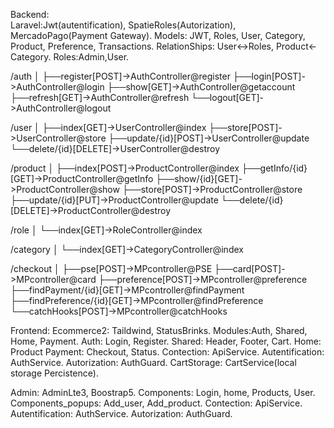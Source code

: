 
Backend:  
  Laravel:Jwt(autentification), SpatieRoles(Autorization), MercadoPago(Payment Gateway).
    Models: JWT, Roles, User, Category, Product, Preference, Transactions.
      RelationShips: User<->Roles, Product<-Category.
    Roles:Admin,User.
              

/auth
│
├──register[POST]->AuthController@register
├──login[POST]->AuthController@login
├──show[GET]->AuthController@getaccount
├──refresh[GET]->AuthController@refresh
└──logout[GET]->AuthController@logout

/user
│
├──index[GET]->UserController@index
├──store[POST]->UserController@store
├──update/{id}[POST]->UserController@update
└──delete/{id}[DELETE]->UserController@destroy

/product
│
├──index[POST]->ProductController@index
├──getInfo/{id}[GET]->ProductController@getInfo
├──show/{id}[GET]->ProductController@show
├──store[POST]->ProductController@store
├──update/{id}[PUT]->ProductController@update
└──delete/{id}[DELETE]->ProductController@destroy

/role
│
└──index[GET]->RoleController@index

/category
│
└──index[GET]->CategoryController@index

/checkout
│
├──pse[POST]->MPcontroller@PSE
├──card[POST]->MPcontroller@card
├──preference[POST]->MPcontroller@preference
├──findPayment/{id}[GET]->MPcontroller@findPayment
├──findPreference/{id}[GET]->MPcontroller@findPreference
└──catchHooks[POST]->MPcontroller@catchHooks
         
      
Frontend:
  Ecommerce2: Taildwind, StatusBrinks.
    Modules:Auth, Shared, Home, Payment.
        Auth: Login, Register.
        Shared: Header, Footer, Cart.
        Home: Product
        Payment: Checkout, Status.
    Contection: ApiService.
    Autentification: AuthService.
    Autorization: AuthGuard.
    CartStorage: CartService(local storage Percistence).


Admin: AdminLte3, Boostrap5.
    Components: Login, home, Products, User.
    Components_popups: Add_user, Add_product.
  Contection: ApiService.
  Autentification: AuthService.
  Autorization: AuthGuard.
                  
